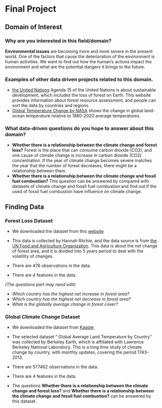 # Final Project
## Domain of Interest
### Why are you interested in this field/domain?
**Environmental issues** are becoming more and more severe in the present world. One of the factors that cause the deterioration of the environment is human activities. We want to find out how the human’s actions impact the environment and what are the potential dangers it brings to the future.

### Examples of other data driven projects related to this domain.
- [the United Nations](https://fra-data.fao.org/) Agenda 15 of the United Nations is about sustainable development, which includes the loss of forest on Earth. This website provides information about forest resource assessment, and people can sort the data by countries and regions.
- [Global Temperature Change by NASA](https://climate.nasa.gov/vital-signs/global-temperature/) shows the change in global land-ocean temperature relative to 1880-2020 average temperatures.


### What data-driven questions do you hope to answer about this domain?
- **Whether there is a relationship between the climate change and forest loss?** Forest is the place that can consume carbon dioxide (CO2), and one cause of climate change is increase in carbon dioxide (CO2) concentration. If the year of climate change becomes severe matches the year that the number of forest decreases, there might be a relationship between them.
- **Whether there is a relationship between the climate change and fossil fuel combustion?** This question can be answered by compared with datasets of climate change and fossil fuel combustion and find out if the used of fossil fuel combustion have influence on climate change.

## Finding Data
### Forest Loss Dataset

- We downloaded the dataset from this [website](https://ourworldindata.org/grapher/annual-change-forest-area)

- This data is collected by Hannah Ritchie, and the data source is from [the UN Food and Agriculture Organization](https://fra-data.fao.org/ ). This data is about the net change of forest area, and it is divided into 5 years period to deal with the volatility of changes.

- There are 476 observations in the data.

- There are 4 features in the data.

*(The questions part may need edit)*

- _Which country has the highest net increase in forest area?_
- _Which country has the highest net decrease in forest area?_
- _What is the globally average change in forest cover?_

### Global Climate Change Dataset

- We downloaded the dataset from [Kaggle](https://www.kaggle.com/berkeleyearth/climate-change-earth-surface-temperature-data?select=GlobalLandTemperaturesByCountry.csv)

- The selected dataset “ Global Average Land Temperature by Country” was collected by Berkeley Earth, which is affiliated with Lawrence Berkeley National Laboratory. This is a long time study of climate change by country, with monthly updates,  covering the period 1743–2013.

- There are 577462 observations in the data.

- There are 4 features in the data.

- The questions **Whether there is a relationship between the climate change and forest loss?**  and **Whether there is a relationship between the climate change and fossil fuel combustion?** can be answered by this dataset.
